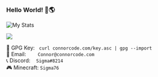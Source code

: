 ### Hello World! 👋🌎

![My Stats](https://github-readme-stats.vercel.app/api?username=Basicprogrammer10&count_private=true&show_icons=true&theme=dark)

<img src="https://github-readme-stats.vercel.app/api/top-langs/?username=Basicprogrammer10&layout=compact&langs_count=6&theme=dark"></img>

🔑 GPG Key:&nbsp;&nbsp;&nbsp;`curl connorcode.com/key.asc | gpg --import`<br>
📧 Email:&nbsp;&nbsp;&nbsp;&nbsp;&nbsp;&nbsp;&nbsp;&nbsp;`Connor@connorcode.com`<br>
📞 Discord: &nbsp;&nbsp;&nbsp;`Sigma#8214`<br>
🎮 Minecraft: `Sigma76`
